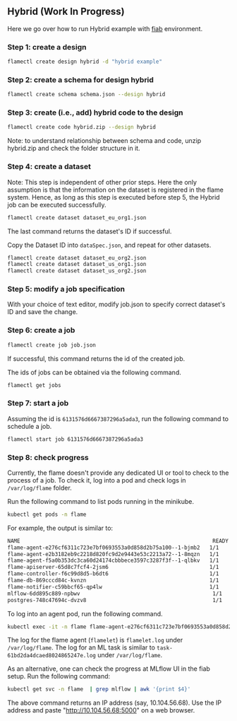 ## Hybrid (Work In Progress)

Here we go over how to run Hybrid example with [fiab](../../fiab/README.md) environment.

### Step 1: create a design
```bash
flamectl create design hybrid -d "hybrid example"
```

### Step 2: create a schema for design hybrid
```bash
flamectl create schema schema.json --design hybrid
```

### Step 3: create (i.e., add) hybrid code to the design

```bash
flamectl create code hybrid.zip --design hybrid
```
Note: to understand relationship between schema and code, unzip hybrid.zip and check the folder structure in it.


### Step 4: create a dataset

Note: This step is independent of other prior steps. Here the only assumption is that the information on the dataset
is registered in the flame system. Hence, as long as this step is executed before step 5, the Hybrid job can be executed
successfully.
```bash
flamectl create dataset dataset_eu_org1.json
```
The last command returns the dataset's ID if successful.

Copy the Dataset ID into `dataSpec.json`, and repeat for other datasets.

```bash
flamectl create dataset dataset_eu_org2.json
flamectl create dataset dataset_us_org1.json
flamectl create dataset dataset_us_org2.json
```

### Step 5: modify a job specification

With your choice of text editor, modify job.json to specify correct dataset's ID and save the change.

### Step 6: create a job
```bash
flamectl create job job.json
```
If successful, this command returns the id of the created job.

The ids of jobs can be obtained via the following command.
```bash
flamectl get jobs
```

### Step 7: start a job

Assuming the id is `6131576d6667387296a5ada3`, run the following command to schedule a job.
```bash
flamectl start job 6131576d6667387296a5ada3
```

### Step 8: check progress

Currently, the flame doesn't provide any dedicated UI or tool to check to the process of a job.
To check it, log into a pod and check logs in `/var/log/flame` folder.

Run the following command to list pods running in the minikube.
```bash
kubectl get pods -n flame
```
For example, the output is similar to:
```bash
NAME                                                             READY   STATUS    RESTARTS   AGE
flame-agent-e276cf6311c723e7bf0693553a0d858d2b75a100--1-bjmb2   1/1     Running   0          69s
flame-agent-e2b3182eb9c2218d820fc9d2e9443e53c2213a72--1-8mqzn   1/1     Running   0          69s
flame-agent-f5a0b353dc3ca60d24174cbbbece3597c3287f3f--1-qlbkv   1/1     Running   0          69s
flame-apiserver-65d8c7fcf4-2jsm6                                1/1     Running   0          164m
flame-controller-f6c99d8d5-b6dt6                                1/1     Running   0          26m
flame-db-869cccd84c-kvnzn                                       1/1     Running   0          164m
flame-notifier-c59bbcf65-qp4lw                                  1/1     Running   0          164m
mlflow-6dd895c889-npbwv                                          1/1     Running   0          164m
postgres-748c47694c-dvzv8                                        1/1     Running   0          164m
```

To log into an agent pod, run the following command.
```bash
kubectl exec -it -n flame flame-agent-e276cf6311c723e7bf0693553a0d858d2b75a100--1-bjmb2 -- bash
```

The log for the flame agent (`flamelet`) is `flamelet.log` under `/var/log/flame`.
The log for an ML task is similar to `task-61bd2da4dcaed8024865247e.log` under `/var/log/flame`.


As an alternative, one can check the progress at MLflow UI in the fiab setup.
Run the following command:
```bash
kubectl get svc -n flame  | grep mlflow | awk '{print $4}'
```
The above command returns an IP address (say, 10.104.56.68).
Use the IP address and paste "http://10.104.56.68:5000" on a web browser.
